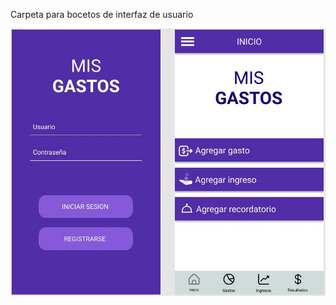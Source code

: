 Carpeta para bocetos de interfaz de usuario

!["Primer boceto inicio y menu"](docs\bocetosiu\images\inicio_y_menu.JPG?raw=true "Title")


<!--
<img src="./docs\bocetosiu\images\inicio_y_menu.JPG"
        alt="Primer boceto inicio y menu"
        style="float: left; margin-right: 10px;" />
        
Vincular y explicar en el informe académico

-->
